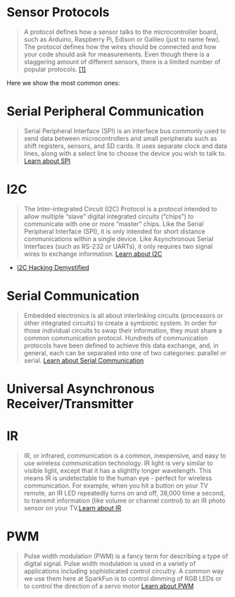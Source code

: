# Sensor Protocols

> A protocol defines how a sensor talks to the microcontroller board, such as Arduino, Raspberry Pi, Edison or Galileo (just to name few). The protocol defines how the wires should be connected and how your code should ask for measurements. Even though there is a staggering amount of different sensors, there is a limited number of popular protocols. [[1]](REFERENCES.md)

Here we show the most common ones:

# Serial Peripheral Communication

> Serial Peripheral Interface (SPI) is an interface bus commonly used to send data between microcontrollers and small peripherals such as shift registers, sensors, and SD cards. It uses separate clock and data lines, along with a select line to choose the device you wish to talk to.  [Learn about SPI](https://learn.sparkfun.com/tutorials/serial-peripheral-interface-spi)

# I2C

> The Inter-integrated Circuit (I2C) Protocol is a protocol intended to allow multiple “slave” digital integrated circuits (“chips”) to communicate with one or more “master” chips. Like the Serial Peripheral Interface (SPI), it is only intended for short distance communications within a single device. Like Asynchronous Serial Interfaces (such as RS-232 or UARTs), it only requires two signal wires to exchange information. [Learn about I2C](https://learn.sparkfun.com/tutorials/i2c)

- [I2C Hacking Demystified](http://events.linuxfoundation.org/sites/events/files/slides/ELC%202016%20-%20I2C%20hacking%20demystified_0.pdf)

# Serial Communication
> Embedded electronics is all about interlinking circuits (processors or other integrated circuits) to create a symbiotic system. In order for those individual circuits to swap their information, they must share a common communication protocol. Hundreds of communication protocols have been defined to achieve this data exchange, and, in general, each can be separated into one of two categories: parallel or serial. [Learn about Serial Communication](https://learn.sparkfun.com/tutorials/serial-communication) 

# Universal Asynchronous Receiver/Transmitter

# IR

> IR, or infrared, communication is a common, inexpensive, and easy to use wireless communication technology. IR light is very similar to visible light, except that it has a slightlty longer wavelength. This means IR is undetectable to the human eye - perfect for wireless communication. For example, when you hit a button on your TV remote, an IR LED repeatedly turns on and off, 38,000 time a second, to transmit information (like volume or channel control) to an IR photo sensor on your TV.[Learn about IR](https://learn.sparkfun.com/tutorials/ir-communication)

# PWM

> Pulse width modulation (PWM) is a fancy term for describing a type of digital signal. Pulse width modulation is used in a variety of applications including sophisticated control circuitry. A common way we use them here at SparkFun is to control dimming of RGB LEDs or to control the direction of a servo motor [Learn about PWM](https://learn.sparkfun.com/tutorials/pulse-width-modulation?_ga=1.187957866.310968540.1461470817)

